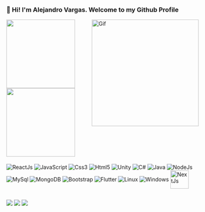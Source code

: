 ### 👋 Hi! I'm Alejandro Vargas. Welcome to my Github Profile

 <div>
        <img  align="right" height="280" alt="Gif" src="https://th.bing.com/th/id/R.2377485861aa1162ba55c1823dbef8fe?rik=T6FxEDf%2bzPyvmQ&riu=http%3a%2f%2f25.media.tumblr.com%2ftumblr_lhmcq1YVTu1qz5szzo1_400.gif&ehk=E3h2ovg1zfn8M3h4KtXp6oxIJ8GeJePISVodcvTCOoU%3d&risl=&pid=ImgRaw"/>

  <a href="https://github.com/OinsaneX">
  <img height="180em"src="https://github-readme-stats.vercel.app/api?username=alev-dev&show_icons=true&theme=radical&include_all_commits=true&count_private=true"/>
  <img height="180em" src="https://github-readme-stats.vercel.app/api/top-langs/?username=alev-dev&layout=compact&langs_count=7&theme=radical"/>
</div>
  
  <div style="display: inline-block"><br>
    <img align="center" alt="ReactJs" src="https://img.icons8.com/plasticine/48/000000/react.png"/>
    <img align="center" alt="JavaScript" src="https://img.icons8.com/color/48/000000/javascript--v2.png"/>
    <img align="center" alt="Css3" src="https://img.icons8.com/color/48/000000/css3.png"/>
    <img align="center" alt="Html5" src="https://img.icons8.com/color/48/000000/html-5--v1.png"/>
    <img align="center" alt="Unity" src="https://img.icons8.com/ios-filled/48/000000/unity.png"/>
    <img align="center" alt="C#" src="https://img.icons8.com/color/48/000000/c-sharp-logo.png"/>
    <img align="center" alt="Java" src="https://img.icons8.com/color/48/000000/java-coffee-cup-logo--v1.png"/>
    <img align="center" alt="NodeJs" src="https://img.icons8.com/color/48/000000/nodejs.png"/>
    <img align="center" alt="MySql" src="https://img.icons8.com/color/48/000000/mysql-logo.png"/>
    <img align="center" alt="MongoDB" src="https://img.icons8.com/color/48/000000/mongodb.png"/>
    <img align="center" alt="Bootstrap" src="https://img.icons8.com/color/48/000000/bootstrap.png"/>
    <img align="center" alt="Flutter" src="https://img.icons8.com/color/48/000000/flutter.png"/>
    <img align="center" alt="Linux" src="https://img.icons8.com/color/48/000000/linux--v1.png"/>
    <img align="center" alt="Windows" src="https://img.icons8.com/color/48/000000/windows-10.png"/>
    <img align="center" alt="NextJs" height="48" width="48" src="https://camo.githubusercontent.com/92ec9eb7eeab7db4f5919e3205918918c42e6772562afb4112a2909c1aaaa875/68747470733a2f2f6173736574732e76657263656c2e636f6d2f696d6167652f75706c6f61642f76313630373535343338352f7265706f7369746f726965732f6e6578742d6a732f6e6578742d6c6f676f2e706e67"/>
  </div>

  ##
  
  <div>
    <a href="https://www.instagram.com/alejandro_vargas_999/"><img src="https://img.shields.io/badge/Instagram-E4405F?style=for-the-badge&logo=instagram&logoColor=white"/></a>
    <a href="https://www.facebook.com/profile.php?id=100009950736544"><img src="https://img.shields.io/badge/Facebook-1877F2?style=for-the-badge&logo=facebook&logoColor=white"/></a>
    <a href="https://www.linkedin.com/in/alejandrovargasdev/"><img src="https://img.shields.io/badge/LinkedIn-0077B5?style=for-the-badge&logo=linkedin&logoColor=white"/></a>

  </div>
